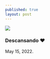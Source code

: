 ```yaml
---
published: true
layout: post
---
```



![]({{site.baseurl}}/images/IMG_2756-6-Yoenelvolcan.jpg)

### Descansando ❤️
May 15, 2022.
